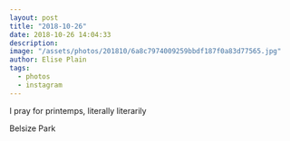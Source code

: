 ```yaml
---
layout: post
title: "2018-10-26"
date: 2018-10-26 14:04:33
description: 
image: "/assets/photos/201810/6a8c7974009259bbdf187f0a83d77565.jpg"
author: Elise Plain
tags: 
  - photos
  - instagram
---
```


I pray for printemps, literally literarily
<p></p>
Belsize Park